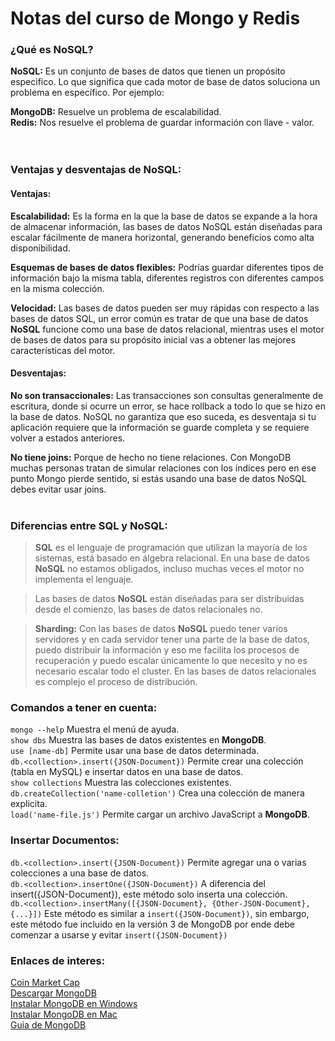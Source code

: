 # Notas del curso de Mongo y Redis

### ¿Qué es NoSQL?

**NoSQL:** Es un conjunto de bases de datos que tienen un propósito especifico. Lo que significa que cada motor de base de datos soluciona un problema en específico. Por ejemplo: <br>

**MongoDB:** Resuelve un problema de escalabilidad. <br>
**Redis:** Nos resuelve el problema de guardar información con llave - valor. <br><br><br>


### Ventajas y desventajas de NoSQL:

#### Ventajas:

**Escalabilidad:** Es la forma en la que la base de datos se expande a la hora de almacenar información, las bases de datos NoSQL están diseñadas para escalar fácilmente de manera horizontal, generando beneficios como alta disponibilidad. <br>

**Esquemas de bases de datos flexibles:** Podrías guardar diferentes tipos de información bajo la misma tabla, diferentes registros con diferentes campos en la misma colección. <br>

**Velocidad:** Las bases de datos pueden ser muy rápidas con respecto a las bases de datos SQL, un error común es tratar de que una base de datos **NoSQL** funcione como una base de datos relacional, mientras uses el motor de bases de datos para su propósito inicial vas a obtener las mejores características del motor. <br>

#### Desventajas:

**No son transaccionales:** Las transacciones son consultas generalmente de escritura, donde si ocurre un error, se hace rollback a todo lo que se hizo en la base de datos. NoSQL no garantiza que eso suceda, es desventaja si tu aplicación requiere que la información se guarde completa y se requiere volver a estados anteriores. <br>

**No tiene joins:** Porque de hecho no tiene relaciones. Con MongoDB muchas personas tratan de simular relaciones con los índices pero en ese punto Mongo pierde sentido, si estás usando una base de datos NoSQL debes evitar usar joins. <br><br>


### Diferencias entre SQL y NoSQL:

> **SQL** es el lenguaje de programación que utilizan la mayoría de los sistemas, está basado en álgebra relacional. En una base de datos **NoSQL** no estamos obligados, incluso muchas veces el motor no implementa el lenguaje.

> Las bases de datos **NoSQL** están diseñadas para ser distribuidas desde el comienzo, las bases de datos relacionales no.

> **Sharding:** Con las bases de datos **NoSQL** puedo tener varios servidores y en cada servidor tener una parte de la base de datos, puedo distribuir la información y eso me facilita los procesos de recuperación y puedo escalar únicamente lo que necesito y no es necesario escalar todo el cluster. En las bases de datos relacionales es complejo el proceso de distribución.


### Comandos a tener en cuenta:

`mongo --help` Muestra el menú de ayuda. <br>
`show dbs` Muestra las bases de datos existentes en **MongoDB**. <br>
`use [name-db]` Permite usar una base de datos determinada. <br>
`db.<collection>.insert({JSON-Document})` Permite crear una colección (tabla en MySQL) e insertar datos en una base de datos. <br>
`show collections` Muestra las colecciones existentes. <br>
`db.createCollection('name-colletion')` Crea una colección de manera explicita. <br>
`load('name-file.js')` Permite cargar un archivo JavaScript a **MongoDB**. <br>


### Insertar Documentos:

`db.<collection>.insert({JSON-Document})` Permite agregar una o varias colecciones a una base de datos. <br>
`db.<collection>.insertOne({JSON-Document})` A diferencia del insert({JSON-Document}), este método solo inserta una colección. <br>
`db.<collection>.insertMany([{JSON-Document}, {Other-JSON-Document}, {...}])` Este método es similar a `insert({JSON-Document})`, sin embargo, este método fue incluido en la versión 3 de MongoDB por ende debe comenzar a usarse y evitar `insert({JSON-Document})` <br>

### Enlaces de interes:

[Coin Market Cap](https://coinmarketcap.com/) <br>
[Descargar MongoDB](https://www.mongodb.com/download-center#community) <br>
[Instalar MongoDB en Windows](https://docs.mongodb.com/manual/tutorial/install-mongodb-on-windows/) <br>
[Instalar MongoDB en Mac](https://treehouse.github.io/installation-guides/mac/mongo-mac.html) <br>
[Guia de MongoDB](https://joaquinaraujo.github.io/mongodb-redis/) <br>